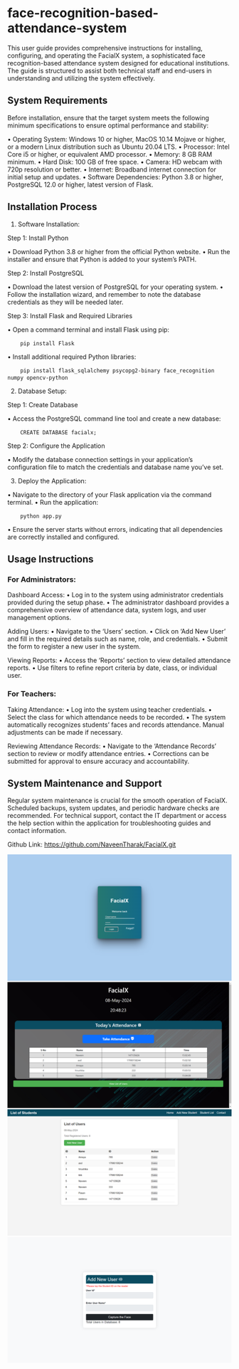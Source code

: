 # face-recognition-based-attendance-system  

This user guide provides comprehensive instructions for installing, configuring, and operating the FacialX system, a sophisticated face recognition-based attendance system designed for educational institutions. The guide is structured to assist both technical staff and end-users in understanding and utilizing the system effectively.

## System Requirements

Before installation, ensure that the target system meets the following minimum specifications to ensure optimal performance and stability:


•	Operating System: Windows 10 or higher, MacOS 10.14 Mojave or higher, or a modern Linux distribution such as Ubuntu 20.04 LTS.
•	Processor: Intel Core i5 or higher, or equivalent AMD processor.
•	Memory: 8 GB RAM minimum.
•	Hard Disk: 100 GB of free space.
•	Camera: HD webcam with 720p resolution or better.
•	Internet: Broadband internet connection for initial setup and updates.
•	Software Dependencies: Python 3.8 or higher, PostgreSQL 12.0 or higher, latest version of Flask.

## Installation Process

1.	Software Installation:

Step 1: Install Python

•	Download Python 3.8 or higher from the official Python website.
•	Run the installer and ensure that Python is added to your system’s PATH.

Step 2: Install PostgreSQL

•	Download the latest version of PostgreSQL for your operating system.
•	Follow the installation wizard, and remember to note the database credentials as they will be needed later.

Step 3: Install Flask and Required Libraries

•	Open a command terminal and install Flask using pip:

        pip install Flask

•	Install additional required Python libraries:

        pip install flask_sqlalchemy psycopg2-binary face_recognition numpy opencv-python



2.	Database Setup:

Step 1: Create Database

•	Access the PostgreSQL command line tool and create a new database:

        CREATE DATABASE facialx;


Step 2: Configure the Application

•	Modify the database connection settings in your application’s configuration file to match the credentials and database name you’ve set.

3.	Deploy the Application:

•	Navigate to the directory of your Flask application via the command terminal.
•	Run the application:

        python app.py

•	Ensure the server starts without errors, indicating that all dependencies are correctly installed and configured.

## Usage Instructions

### For Administrators:

Dashboard Access:
•	Log in to the system using administrator credentials provided during the setup phase.
•	The administrator dashboard provides a comprehensive overview of attendance data, system logs, and user management options.

Adding Users:
•	Navigate to the ‘Users’ section.
•	Click on ‘Add New User’ and fill in the required details such as name, role, and credentials.
•	Submit the form to register a new user in the system.

Viewing Reports:
•	Access the ‘Reports’ section to view detailed attendance reports.
•	Use filters to refine report criteria by date, class, or individual user.

### For Teachers:

Taking Attendance:
•	Log into the system using teacher credentials.
•	Select the class for which attendance needs to be recorded.
•	The system automatically recognizes students’ faces and records attendance. Manual adjustments can be made if necessary.

Reviewing Attendance Records:
•	Navigate to the ‘Attendance Records’ section to review or modify attendance entries.
•	Corrections can be submitted for approval to ensure accuracy and accountability.

## System Maintenance and Support

Regular system maintenance is crucial for the smooth operation of FacialX. Scheduled backups, system updates, and periodic hardware checks are recommended. For technical support, contact the IT department or access the help section within the application for troubleshooting guides and contact information.


Github Link: https://github.com/NaveenTharak/FacialX.git

![Face Recognition Based Attendance System](ss1.png)
![Face Recognition Based Attendance System](ss2.png)
![Face Recognition Based Attendance System](ss3.png)
![Face Recognition Based Attendance System](ss4.png)
